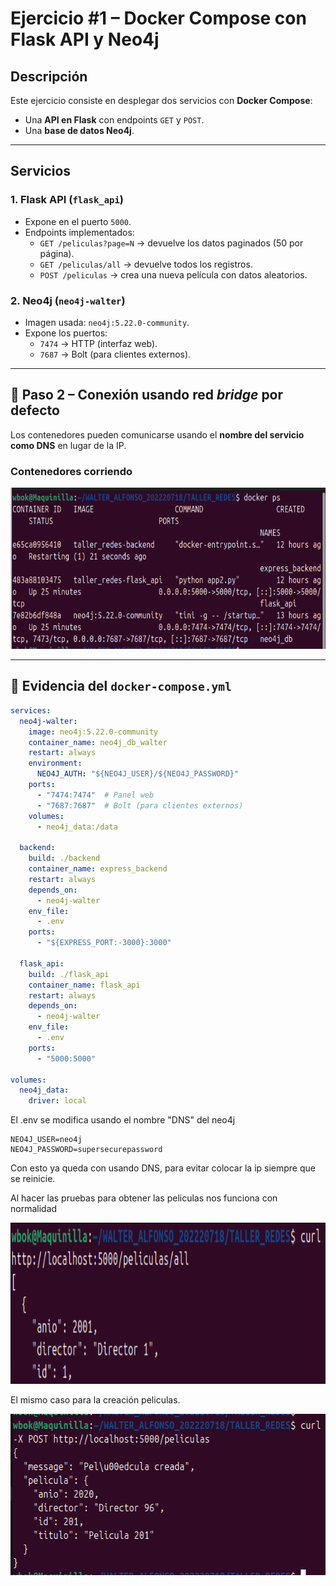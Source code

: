 # Ejercicio #1 – Docker Compose con Flask API y Neo4j

## Descripción
Este ejercicio consiste en desplegar dos servicios con **Docker Compose**:
- Una **API en Flask** con endpoints `GET` y `POST`.
- Una **base de datos Neo4j**.

---

## Servicios
### 1. Flask API (`flask_api`)  
- Expone en el puerto `5000`.  
- Endpoints implementados:  
  - `GET /peliculas?page=N` → devuelve los datos paginados (50 por página).  
  - `GET /peliculas/all` → devuelve todos los registros.  
  - `POST /peliculas` → crea una nueva película con datos aleatorios.  

### 2. Neo4j (`neo4j-walter`)  
- Imagen usada: `neo4j:5.22.0-community`.  
- Expone los puertos:  
  - `7474` → HTTP (interfaz web).  
  - `7687` → Bolt (para clientes externos).  

---

## 🔹 Paso 2 – Conexión usando red *bridge* por defecto

Los contenedores pueden comunicarse usando el **nombre del servicio como DNS** en lugar de la IP.  

### Contenedores corriendo
<p align="center">
  <img width="624" height="258" alt="Contenedores corriendo" src="https://github.com/WBOK-GM/COMPOSE_DNS/blob/main/Images/Screenshot%20From%202025-09-16%2007-16-02.png" />
</p>

---

## 📄 Evidencia del `docker-compose.yml`

```yaml
services:
  neo4j-walter:
    image: neo4j:5.22.0-community
    container_name: neo4j_db_walter
    restart: always
    environment:
      NEO4J_AUTH: "${NEO4J_USER}/${NEO4J_PASSWORD}"
    ports:
      - "7474:7474"  # Panel web
      - "7687:7687"  # Bolt (para clientes externos)
    volumes:
      - neo4j_data:/data

  backend:
    build: ./backend
    container_name: express_backend
    restart: always
    depends_on:
      - neo4j-walter
    env_file:
      - .env
    ports:
      - "${EXPRESS_PORT:-3000}:3000"

  flask_api:
    build: ./flask_api
    container_name: flask_api
    restart: always
    depends_on:
      - neo4j-walter
    env_file:
      - .env
    ports:
      - "5000:5000"

volumes:
  neo4j_data:
    driver: local
```

El .env se modifica usando el nombre "DNS" del neo4j 

```NEO4J_URI=bolt://neo4j-walter:7687
NEO4J_USER=neo4j
NEO4J_PASSWORD=supersecurepassword
```
Con esto ya queda con usando DNS, para evitar colocar la ip siempre que se reinicie. 

Al hacer las pruebas para obtener las peliculas nos funciona con normalidad

<img width="624" height="258" alt="image" src="https://github.com/WBOK-GM/COMPOSE_DNS/blob/main/Images/Screenshot%20From%202025-09-16%2007-31-05.png" />

El mismo caso para la creación peliculas.

<img width="624" height="258" alt="image" src="https://github.com/WBOK-GM/COMPOSE_DNS/blob/main/Images/Screenshot%20From%202025-09-16%2007-32-10.png" />



